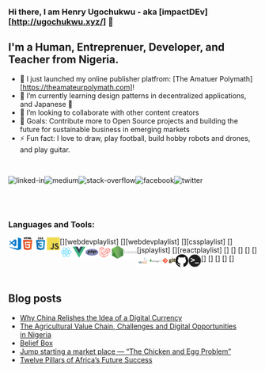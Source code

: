 ### Hi there, I am Henry Ugochukwu - aka [impactDEv][http://ugochukwu.xyz/] 👋 

## I'm a Human, Entreprenuer, Developer, and Teacher from Nigeria.

- 🔭 I just launched my online publisher platfrom: [The Amatuer Polymath][https://theamateurpolymath.com]!
- 🌱 I’m currently learning design patterns in decentralized applications, and Japanese 🤣
- 👯 I’m looking to collaborate with other content creators
- 🥅 Goals: Contribute more to Open Source projects and building the future for sustainable business in emerging markets
- ⚡ Fun fact: I love to draw, play football, build hobby robots and drones, and play guitar.

<br>


[<img align="left" alt="linked-in" src="https://img.shields.io/badge/linkedin-%230077B5.svg?&style=for-the-badge&logo=linkedin&logoColor=white" />](https://www.linkedin.com/in/henry-ugochukwu-ibecheozor-12b910109/)
[<img align="left" alt="medium" src="https://img.shields.io/badge/medium-%2312100E.svg?&style=for-the-badge&logo=medium&logoColor=white" />](https://medium.com/@phalconvee)
[<img align="left" alt="stack-overflow" src="https://img.shields.io/badge/stack%20overflow-FE7A16?logo=stack-overflow&logoColor=white&style=for-the-badge" />](https://stackoverflow.com/users/12654747/fibonacci)
[<img align="left" alt="facebook" src="https://img.shields.io/badge/facebook-%231877F2.svg?&style=for-the-badge&logo=facebook&logoColor=white" />](https://www.facebook.com/ugo.ibeh/)
[<img align="left" alt="twitter" src="https://img.shields.io/badge/twitter-%231DA1F2.svg?&style=for-the-badge&logo=twitter&logoColor=white" />](https://twitter.com/s_impact_dev)
<br>
<br>

<br />

### Languages and Tools:

[<img align="left" alt="Visual Studio Code" width="26px" src="https://raw.githubusercontent.com/github/explore/80688e429a7d4ef2fca1e82350fe8e3517d3494d/topics/visual-studio-code/visual-studio-code.png" />][webdevplaylist]
[<img align="left" alt="HTML5" width="26px" src="https://raw.githubusercontent.com/github/explore/80688e429a7d4ef2fca1e82350fe8e3517d3494d/topics/html/html.png" />][webdevplaylist]
[<img align="left" alt="CSS3" width="26px" src="https://raw.githubusercontent.com/github/explore/80688e429a7d4ef2fca1e82350fe8e3517d3494d/topics/css/css.png" />][cssplaylist]
[<img align="left" alt="JavaScript" width="26px" src="https://raw.githubusercontent.com/github/explore/80688e429a7d4ef2fca1e82350fe8e3517d3494d/topics/javascript/javascript.png" />][jsplaylist]
[<img align="left" alt="React" width="26px" src="https://raw.githubusercontent.com/github/explore/80688e429a7d4ef2fca1e82350fe8e3517d3494d/topics/react/react.png" />][reactplaylist]
[<img align="left" alt="Vue" width="26px" src="https://raw.githubusercontent.com/github/explore/80688e429a7d4ef2fca1e82350fe8e3517d3494d/topics/vue/vue.png" />]
[<img align="left" alt="PHP" width="26px" src="https://raw.githubusercontent.com/github/explore/ccc16358ac4530c6a69b1b80c7223cd2744dea83/topics/php/php.png" />]
[<img align="left" alt="Laravel" width="26px" src="https://raw.githubusercontent.com/github/explore/56a826d05cf762b2b50ecbe7d492a839b04f3fbf/topics/laravel/laravel.png" />]
[<img align="left" alt="Node.js" width="26px" src="https://raw.githubusercontent.com/github/explore/80688e429a7d4ef2fca1e82350fe8e3517d3494d/topics/nodejs/nodejs.png" />]
[<img align="left" alt="Express" width="26px" src="https://raw.githubusercontent.com/github/explore/80688e429a7d4ef2fca1e82350fe8e3517d3494d/topics/express/express.png" />]
[<img align="left" alt="MySQL" width="26px" src="https://raw.githubusercontent.com/github/explore/80688e429a7d4ef2fca1e82350fe8e3517d3494d/topics/mysql/mysql.png" />]
[<img align="left" alt="MongoDB" width="26px" src="https://raw.githubusercontent.com/github/explore/80688e429a7d4ef2fca1e82350fe8e3517d3494d/topics/mongodb/mongodb.png" />]
[<img align="left" alt="Git" width="26px" src="https://raw.githubusercontent.com/github/explore/80688e429a7d4ef2fca1e82350fe8e3517d3494d/topics/git/git.png" />]
[<img align="left" alt="GitHub" width="26px" src="https://raw.githubusercontent.com/github/explore/78df643247d429f6cc873026c0622819ad797942/topics/github/github.png" />]
[<img align="left" alt="Terminal" width="26px" src="https://raw.githubusercontent.com/github/explore/80688e429a7d4ef2fca1e82350fe8e3517d3494d/topics/terminal/terminal.png" />]

<br />

## Blog posts
<!-- BLOG-POST-LIST:START -->
- [Why China Relishes the Idea of a Digital Currency](https://theamateurpolymath.com/2020/12/27/why-china-relishes-the-idea-of-a-digital-currency/?utm_source=rss&utm_medium=rss&utm_campaign=why-china-relishes-the-idea-of-a-digital-currency)
- [The Agricultural Value Chain, Challenges and Digital Opportunities in Nigeria](https://theamateurpolymath.com/2020/06/24/the-agricultural-value-chain-challenges-and-opportunities-in-nigeria/?utm_source=rss&utm_medium=rss&utm_campaign=the-agricultural-value-chain-challenges-and-opportunities-in-nigeria)
- [Belief Box](https://theamateurpolymath.com/2020/05/19/belief-box/?utm_source=rss&utm_medium=rss&utm_campaign=belief-box)
- [Jump starting a market place — “The Chicken and Egg Problem”](https://theamateurpolymath.com/2020/05/19/jump-starting-a-market-place-the-chicken-and-egg-problem/?utm_source=rss&utm_medium=rss&utm_campaign=jump-starting-a-market-place-the-chicken-and-egg-problem)
- [Twelve Pillars of Africa’s Future Success](https://theamateurpolymath.com/2020/05/19/twelve-pillars-of-africas-future-success/?utm_source=rss&utm_medium=rss&utm_campaign=twelve-pillars-of-africas-future-success)
<!-- BLOG-POST-LIST:END -->
